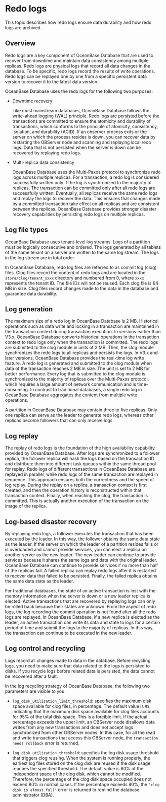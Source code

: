# Redo logs

This topic describes how redo logs ensure data durability and how redo logs are archived.

## Overview

Redo logs are a key component of OceanBase Database that are used to recover from downtime and maintain data consistency among multiple replicas. Redo logs are physical logs that record all data changes in the database. To be specific, redo logs record the results of write operations. Redo logs can be replayed one by one from a specific persistent data version to recover it to the latest data version.

OceanBase Database uses the redo logs for the following two purposes:

* Downtime recovery

   Like most mainstream databases, OceanBase Database follows the write-ahead logging (WAL) principle. Redo logs are persisted before the transactions are committed to ensure the atomicity and durability of transactions, which conforms to the principle of atomicity, consistency, isolation, and durability (ACID). If an observer process exits or the server on which the process resides is down, you can recover data by restarting the OBServer node and scanning and replaying local redo logs. Data that is not persisted when the server is down can be recovered by replaying redo logs.

* Multi-replica data consistency

   OceanBase Database uses the Multi-Paxos protocol to synchronize redo logs across multiple replicas. For a transaction, a redo log is considered successfully written only if the log is synchronized to the majority of replicas. The transaction can be committed only after all redo logs are successfully written. Eventually, all replicas receive the same redo logs and replay the logs to recover the data. This ensures that changes made by a committed transaction take effect on all replicas and are consistent between the replicas. OceanBase Database provides stronger disaster recovery capabilities by persisting redo logs on multiple replicas.

## Log file types

OceanBase Database uses tenant-level log streams. Logs of a partition must be logically consecutive and ordered. The logs generated by all tablets of the same tenant on a server are written to the same log stream. The logs in the log stream are in total order.

In OceanBase Database, redo log files are referred to as commit log (clog) files. Clog files record the content of redo logs and are located in the `store/clog/tenant_xxxx` directory and numbered from 0, where `xxxx` represents the tenant ID. The file IDs will not be reused. Each clog file is 64 MB in size. Clog files record changes made to the data in the database and guarantee data durability.

## Log generation

The maximum size of a redo log in OceanBase Database is 2 MB. Historical operations such as data write and locking in a transaction are maintained in the transaction context during transaction execution. In versions earlier than V3.x, OceanBase Database converts historical operations in the transaction context to redo logs only when the transaction is committed. The redo logs are submitted to the clog module in units of 2 MB. Then, the clog module synchronizes the redo logs to all replicas and persists the logs. In V3.x and later versions, OceanBase Database provides the real-time log write feature. A redo log is generated and submitted to the clog module when data of the transaction reaches 2 MB in size. The unit is set to 2 MB for better performance. Every log that is submitted to the clog module is synchronized to the majority of replicas over the Multi-Paxos protocol, which requires a large amount of network communication and is time-consuming. In contrast to traditional databases, a single redo log in OceanBase Database aggregates the content from multiple write operations.

A partition in OceanBase Database may contain three to five replicas. Only one replica can serve as the leader to generate redo logs, whereas other replicas become followers that can only receive logs.

## Log replay

The replay of redo logs is the foundation of the high availability capability provided by OceanBase Database. After logs are synchronized to a follower replica, the follower replica will hash the logs based on the transaction ID and distribute them into different task queues within the same thread pool for replay. Redo logs of different transactions in OceanBase Database are replayed in parallel, while redo logs of the same transaction are replayed in sequence. This approach ensures both the correctness and the speed of log replay. During the replay on a replica, a transaction context is first created, and then the operation history is reconstructed within that transaction context. Finally, when reaching the clog, the transaction is committed. This is actually another execution of the transaction on the image of the replica.

## Log-based disaster recovery

By replaying redo logs, a follower executes the transaction that has been executed by the leader. In this way, the follower obtains the same data state as the leader. If the server on which the leader of a partition resides fails or is overloaded and cannot provide services, you can elect a replica on another server as the new leader. The new leader can continue to provide services because it shares the same logs and data with the original leader. OceanBase Database can continue to provide services if no more than half of the replicas fail. A failed replica can replay redo logs after it is restarted to recover data that failed to be persisted. Finally, the failed replica obtains the same data state as the leader.

For traditional databases, the state of an active transaction is lost with the memory information when the server is down or a new leader replica is elected. Active transactions that are recovered by replaying logs can only be rolled back because their states are unknown. From the aspect of redo logs, the log recording the commit operation is not found after all the redo logs are replayed. In OceanBase Database, if a new replica is elected as the leader, an active transaction can write its data and state to logs for a certain period of time and submit the logs to the majority of replicas. In this way, the transaction can continue to be executed in the new leader.

## Log control and recycling

Logs record all changes made to data in the database. Before recycling logs, you need to make sure that data related to the logs is persisted to disks. If you recycle logs before related data is persisted, the data cannot be recovered after a fault.

In the log recycling strategy of OceanBase Database, the following two parameters are visible to you:

* `log_disk_utilization_limit_threshold`: specifies the maximum disk space available for clog files, in percentage. The default value is `95`, indicating that the maximum disk space available for clog files accounts for 95% of the total disk space. This is a forcible limit. If the actual percentage exceeds the upper limit, an OBServer node disallows data writes from any new transactions and does not accept logs synchronized from other OBServer nodes. In this case, for all the read and write transactions that access this OBServer node, the `transaction needs rollback` error is returned.

* `log_disk_utilization_threshold`: specifies the log disk usage threshold that triggers clog reusing. When the system is running properly, the earliest log files stored on the clog disk are reused if the disk usage reaches the specified threshold. The default value is 80% of the independent space of the clog disk, which cannot be modified. Therefore, the percentage of the clog disk space occupied does not exceed 80% in normal cases. If the percentage exceeds 80%, the `"clog disk is almost full"` error is returned to remind the database administrator (DBA).
